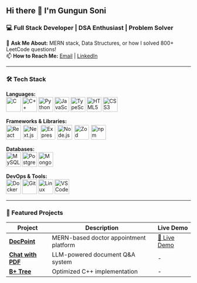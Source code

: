 ## Hi there 👋 I'm Gungun Soni

### 💻 Full Stack Developer | DSA Enthusiast | Problem Solver

💬 **Ask Me About:** MERN stack, Data Structures, or how I solved 800+ LeetCode questions!  
📫 **How to Reach Me:** [Email](mailto:gungunbps2018@gmail.com) | [LinkedIn](https://www.linkedin.com/in/your-linkedin)  

---

### 🛠️ Tech Stack

**Languages:**  
<img src="https://cdn.jsdelivr.net/gh/devicons/devicon/icons/c/c-original.svg" width="40" title="C" />
<img src="https://cdn.jsdelivr.net/gh/devicons/devicon/icons/cplusplus/cplusplus-original.svg" width="40" title="C++" />
<img src="https://cdn.jsdelivr.net/gh/devicons/devicon/icons/python/python-original.svg" width="40" title="Python" />
<img src="https://cdn.jsdelivr.net/gh/devicons/devicon/icons/javascript/javascript-original.svg" width="40" title="JavaScript" />
<img src="https://cdn.jsdelivr.net/gh/devicons/devicon/icons/typescript/typescript-original.svg" width="40" title="TypeScript" />
<img src="https://cdn.jsdelivr.net/gh/devicons/devicon/icons/html5/html5-original.svg" width="40" title="HTML5" />
<img src="https://cdn.jsdelivr.net/gh/devicons/devicon/icons/css3/css3-original.svg" width="40" title="CSS3" />

**Frameworks & Libraries:**  
<img src="https://cdn.jsdelivr.net/gh/devicons/devicon/icons/react/react-original.svg" width="40" title="React" />
<img src="https://cdn.jsdelivr.net/gh/devicons/devicon/icons/nextjs/nextjs-original.svg" width="40" title="Next.js" style="background:white; padding:2px; border-radius:5px;" />
<img src="https://cdn.jsdelivr.net/gh/devicons/devicon/icons/express/express-original.svg" width="40" title="Express" style="background:white; padding:2px; border-radius:5px;" />
<img src="https://cdn.jsdelivr.net/gh/devicons/devicon/icons/nodejs/nodejs-original.svg" width="40" title="Node.js" />
<img src="https://zod.dev/logo.svg" width="40" title="Zod" style="background:white; padding:2px; border-radius:5px;" />
<img src="https://cdn.jsdelivr.net/gh/devicons/devicon/icons/npm/npm-original-wordmark.svg" width="40" title="npm" />

**Databases:**  
<img src="https://cdn.jsdelivr.net/gh/devicons/devicon/icons/mysql/mysql-original.svg" width="40" title="MySQL" />
<img src="https://cdn.jsdelivr.net/gh/devicons/devicon/icons/postgresql/postgresql-original.svg" width="40" title="PostgreSQL" />
<img src="https://cdn.jsdelivr.net/gh/devicons/devicon/icons/mongodb/mongodb-original.svg" width="40" title="MongoDB" />

**DevOps & Tools:**  
<img src="https://cdn.jsdelivr.net/gh/devicons/devicon/icons/docker/docker-original.svg" width="40" title="Docker" />
<img src="https://cdn.jsdelivr.net/gh/devicons/devicon/icons/git/git-original.svg" width="40" title="Git" />
<img src="https://cdn.jsdelivr.net/gh/devicons/devicon/icons/linux/linux-original.svg" width="40" title="Linux" />
<img src="https://cdn.jsdelivr.net/gh/devicons/devicon/icons/vscode/vscode-original.svg" width="40" title="VS Code" />

---

### 🚀 Featured Projects

| Project | Description | Live Demo |
|---------|------------|-----------|
| **[DocPoint](https://github.com/inosgungun/DocPoint)** | MERN-based doctor appointment platform | [🔗 Live Demo](https://docpoint-frontend.onrender.com/) |
| **[Chat with PDF](https://github.com/inosgungun/chat-with-pdf)** | LLM-powered document Q&A system | - |
| **[B+ Tree](https://github.com/inosgungun/BPlus-Tree)** | Optimized C++ implementation | - |

